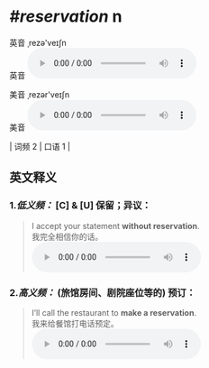 # ***\#reservation*** n
英音 ˌrezə'veɪʃn  
英音
<audio src="./media/reservation-B.aac" controls="controls"></audio>

美音 ˌrezər'veɪʃn  
美音
<audio src="./media/reservation.aac" controls="controls"></audio>



| 词频 2 | 口语 1 |  

英文释义
---
### 1.*低义频：* **[C] & [U] 保留；异议：**  

 > I accept your statement **without reservation**.   
 > 我完全相信你的话。    
<audio src="./media/reservation-1.aac" controls="controls"></audio>

### 2.*高义频：* **(旅馆房间、剧院座位等的) 预订：**  

 > I’ll call the restaurant to **make a reservation**.   
 > 我来给餐馆打电话预定。    
<audio src="./media/reservation-2.aac" controls="controls"></audio>


